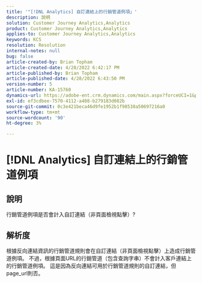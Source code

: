 ```yaml
---
title: '"[!DNL Analytics] 自訂連結上的行銷管道例項」'
description: 說明
solution: Customer Journey Analytics,Analytics
product: Customer Journey Analytics,Analytics
applies-to: Customer Journey Analytics,Analytics
keywords: KCS
resolution: Resolution
internal-notes: null
bug: false
article-created-by: Brian Topham
article-created-date: 4/28/2022 6:42:17 PM
article-published-by: Brian Topham
article-published-date: 4/28/2022 6:43:50 PM
version-number: 5
article-number: KA-15760
dynamics-url: https://adobe-ent.crm.dynamics.com/main.aspx?forceUCI=1&pagetype=entityrecord&etn=knowledgearticle&id=113e81ed-22c7-ec11-a7b6-0022480a1b03
exl-id: ef3cdbee-7570-4112-a408-b279183d082b
source-git-commit: 0c3e421beca46d9fe1952b1f98538a50697216a0
workflow-type: tm+mt
source-wordcount: '90'
ht-degree: 3%

---
```


# [!DNL Analytics] 自訂連結上的行銷管道例項

## 說明


行銷管道例項是否會計入自訂連結（非頁面檢視點擊）?


## 解析度


根據反向連結資訊的行銷管道規則會在自訂連結（非頁面檢視點擊）上造成行銷管道例項。 不過，根據頁面URL的行銷管道（包含查詢字串）不會計入客戶連結上的行銷管道例項。 這是因為反向連結可用於行銷管道規則的自訂連結，但page_url則否。
